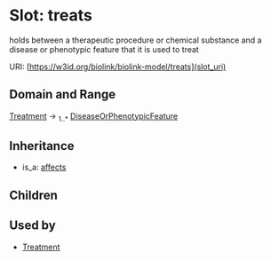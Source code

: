 # Slot: treats


holds between a therapeutic procedure or chemical substance and a disease or phenotypic feature that it is used to treat

URI: [https://w3id.org/biolink/biolink-model/treats](slot_uri)
## Domain and Range

[Treatment](Treatment.md) ->  <sub>1..*</sub> [DiseaseOrPhenotypicFeature](DiseaseOrPhenotypicFeature.md)
## Inheritance

 *  is_a: [affects](affects.md)
## Children

## Used by

 * [Treatment](Treatment.md)
